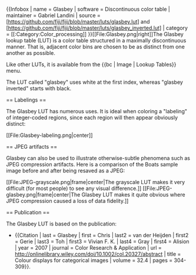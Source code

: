 {{Infobox
| name                   = Glasbey
| software               = Discontinuous color table
| maintainer             = Gabriel Landini
| source                 = [https://github.com/fiji/fiji/blob/master/luts/glasbey.lut] and [https://github.com/fiji/fiji/blob/master/luts/glasbey_inverted.lut]
| category               = [[:Category:Color_processing]]
}}[[File:Glasbey.png|right]]The Glasbey lookup table (LUT) is a color table structured in a maximally discontinuous manner. That is, adjacent color bins are chosen to be as distinct from one another as possible.

Like other LUTs, it is available from the {{bc | Image | Lookup Tables}} menu.

The LUT called "glasbey" uses white at the first index, whereas "glasbey inverted" starts with black.

== Labelings ==

The Glasbey LUT has numerous uses. It is ideal when coloring a "labeling" of integer-coded regions, since each region will then appear obviously distinct:

[[File:Glasbey-labeling.png|center]]

== JPEG artifacts ==

Glasbey can also be used to illustrate otherwise-subtle phenomena such as JPEG compression artifacts. Here is a comparison of the Boats sample image before and after being resaved as a JPEG:

[[File:JPEG-grayscale.png|frame|center|The grayscale LUT makes it very difficult (for most people) to see any visual difference.]]
[[File:JPEG-glasbey.png|frame|center|The Glasbey LUT makes it quite obvious where JPEG compression caused a loss of data fidelity.]]

== Publication ==

The Glasbey LUT is based on the publication:

* {{Citation | last = Glasbey | first = Chris
| last2 = van der Heijden | first2 = Gerie
| last3 = Toh | first3 = Vivian F. K.
| last4 = Gray | first4 = Alision
| year = 2007
| journal = Color Research & Application
| url = http://onlinelibrary.wiley.com/doi/10.1002/col.20327/abstract
| title = Colour displays for categorical images
| volume = 32.4
| pages = 304-309}}.
